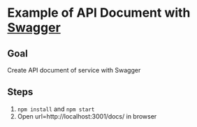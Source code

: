 # Example of API Document with [Swagger](https://swagger.io/)

## Goal

Create API document of service with Swagger

## Steps

1. `npm install` and `npm start`
2. Open url=http://localhost:3001/docs/ in browser